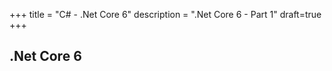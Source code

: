 +++
title = "C# - .Net Core 6"
description = ".Net Core 6 - Part 1"
draft=true
+++


## .Net Core 6
